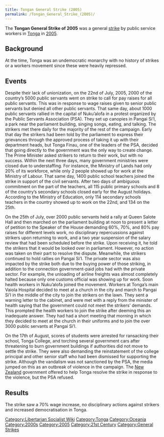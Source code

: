 ```yaml
---
title: Tongan General Strike (2005)
permalink: /Tongan_General_Strike_(2005)/
---
```


The **Tongan General Strike of 2005** was a general
[strike](List_of_General_Strikes.md "wikilink") by public service workers
in [Tonga](Tonga.md "wikilink") in
[2005](Timeline_of_Libertarian_Socialism_in_Oceania.md "wikilink").

## Background

At the time, Tonga was an undemocratic monarchy with no history of
strikes or a workers movement since these were heavily repressed.

## Events

Despite their lack of unionization, on the 22nd of July, 2005, 2000 of
the country’s 5000 public servants went on strike to call for pay raises
for all public servants. This was in response to wage raises given to
senior public servants but denied all other public servants. That same
day, about 1000 public servants rallied in the capital of Nuku’alofa in
a protest organized by the Public Servants Association (PSA). They set
up canopies in Pangai Si’I, a park near the parliament building, singing
songs, eating, and talking. The strikers met there daily for the
majority of the rest of the campaign. Early that day the strikers had
been told by the parliament to express their grievances through the
approved process of taking it up with their department heads, but Tonga
Finau, one of the leaders of the PSA, decided that going directly to the
government was the only way to create change. The Prime Minister asked
strikers to return to their work, but with no success. Within the next
three days, many government ministries were closed due to understaffing.
For instance, the Ministry of Lands had only 20% of its workforce, while
only 2 people showed up for work at the Ministry of Labour. That same
day, 1400 public school teachers joined the strike in support of the
civil servants. After two days of ambiguous commitment on the part of
the teachers, all 115 public primary schools and 8 of the country’s
secondary schools closed early for the August holidays. According to the
Ministry of Education, only 114 secondary schools teachers in the
country showed up to work on the 22nd, and 134 on the 25th.

On the 25th of July, over 2000 public servants held a rally at Queen
Salote Hall and then marched on the parliament building at noon to
present a letter of petition to the Speaker of the House demanding 60%,
70%, and 80% pay raises for different levels work, no disciplinary
repercussions against strikers upon returning to work, and a two year
suspension of the salary review that had been scheduled before the
strike. Upon receiving it, he told the strikers that it would be looked
over in parliament. However, no action was taken on their part to
resolve the dispute. Meanwhile, the strikers continued to hold rallies
on Pangai Si’I. The private sector was also impacted by the strike both
due to the buying power of those striking, in addition to the connection
government-paid jobs had with the private sector. For example, the
unloading of airline freights was almost completely halted because only
one customs official was showing up for work. Soon health workers in
Nuku’alofa joined the movement. Workers at Tonga’s main Vaiola Hospital
decided to meet at a church in the city and march to Pangai Si’I in the
middle of the city to join the strikers on the lawn. They sent a warning
letter to the cabinet, and were met with a reply from the minister of
health saying that the government could not meet the strikers’ demands.
This prompted the health workers to join the strike after deeming this
an inadequate answer. They had had a short meeting that morning in which
they decided to meet at the church in their uniforms and to join the
over 3000 public servants at Pangai Si’I.

On the 17th of August, scores of students were arrested for ransacking
their school, Tonga College, and torching several government cars after
threatening to burn government buildings if authorities did not move to
settle the strike. They were also demanding the reinstatement of the
college principal and other senior staff who had been dismissed for
supporting the strike. Although the vandalism was not sanctioned by the
PSA, the media jumped on this as an outbreak of violence in the
campaign. The [New Zealand](New_Zealand.md "wikilink") government offered
to help Tonga resolve the strike in response to the violence, but the
PSA refused.

## Results

The strike saw a 70% wage increase, no disciplinary actions against
strikers and increased democratisation in Tonga.

[Category:Libertarian Socialist
Wiki](Category:Libertarian_Socialist_Wiki.md "wikilink")
[Category:Tonga](Category:Tonga.md "wikilink")
[Category:Oceania](Category:Oceania.md "wikilink")
[Category:2000s](Category:2000s.md "wikilink")
[Category:2005](Category:2005.md "wikilink") [Category:21st
Century](Category:21st_Century.md "wikilink") [Category:General
Strikes](Category:General_Strikes.md "wikilink")